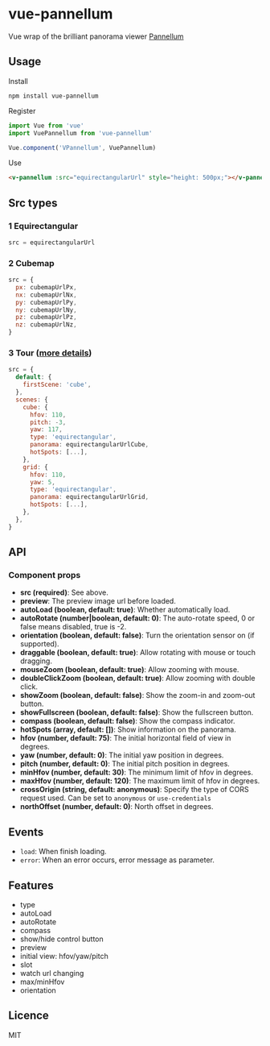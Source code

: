 # vue-pannellum

Vue wrap of the brilliant panorama viewer [Pannellum](https://pannellum.org/)

## Usage

Install

```
npm install vue-pannellum
```

Register

```js
import Vue from 'vue'
import VuePannellum from 'vue-pannellum'

Vue.component('VPannellum', VuePannellum)
```

Use

```html
<v-pannellum :src="equirectangularUrl" style="height: 500px;"></v-pannellum>
```

## Src types

### 1 Equirectangular

```js
src = equirectangularUrl
```

### 2 Cubemap

```js
src = {
  px: cubemapUrlPx,
  nx: cubemapUrlNx,
  py: cubemapUrlPy,
  ny: cubemapUrlNy,
  pz: cubemapUrlPz,
  nz: cubemapUrlNz,
}
```

### 3 Tour ([more details](https://pannellum.org/documentation/examples/tour/))

```js
src = {
  default: {
    firstScene: 'cube',
  },
  scenes: {
    cube: {
      hfov: 110,
      pitch: -3,
      yaw: 117,
      type: 'equirectangular',
      panorama: equirectangularUrlCube,
      hotSpots: [...],
    },
    grid: {
      hfov: 110,
      yaw: 5,
      type: 'equirectangular',
      panorama: equirectangularUrlGrid,
      hotSpots: [...],
    },
  },
}
```

## API

### Component props

- **src (required)**: See above.
- **preview**: The preview image url before loaded.
- **autoLoad (boolean, default: true)**: Whether automatically load.
- **autoRotate (number|boolean, default: 0)**: The auto-rotate speed, 0 or false means disabled, true is -2.
- **orientation (boolean, default: false)**: Turn the orientation sensor on (if supported).
- **draggable (boolean, default: true)**: Allow rotating with mouse or touch dragging.
- **mouseZoom (boolean, default: true)**: Allow zooming with mouse.
- **doubleClickZoom (boolean, default: true)**: Allow zooming with double click.
- **showZoom (boolean, default: false)**: Show the zoom-in and zoom-out button.
- **showFullscreen (boolean, default: false)**: Show the fullscreen button.
- **compass (boolean, default: false)**: Show the compass indicator.
- **hotSpots (array, default: [])**: Show information on the panorama.
- **hfov (number, default: 75)**: The initial horizontal field of view in degrees.
- **yaw (number, default: 0)**: The initial yaw position in degrees.
- **pitch (number, default: 0)**: The initial pitch position in degrees.
- **minHfov (number, default: 30)**: The minimum limit of hfov in degrees.
- **maxHfov (number, default: 120)**: The maximum limit of hfov in degrees.
- **crossOrigin (string, default: anonymous)**: Specify the type of CORS request used. Can be set to `anonymous` or `use-credentials`
- **northOffset (number, default: 0)**: North offset in degrees.

## Events

- `load`: When finish loading.
- `error`: When an error occurs, error message as parameter.

## Features

- type
- autoLoad
- autoRotate
- compass
- show/hide control button
- preview
- initial view: hfov/yaw/pitch
- slot
- watch url changing
- max/minHfov
- orientation

## Licence

MIT
